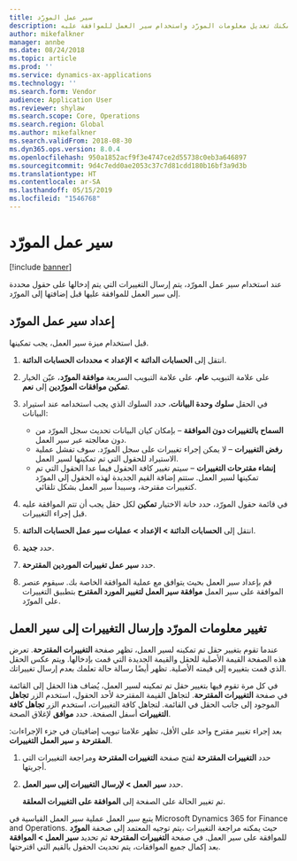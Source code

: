 ```yaml
---
title: سير عمل المورّد
description: يمكنك تعديل معلومات المورّد واستخدام سير العمل للموافقة عليه.
author: mikefalkner
manager: annbe
ms.date: 08/24/2018
ms.topic: article
ms.prod: ''
ms.service: dynamics-ax-applications
ms.technology: ''
ms.search.form: Vendor
audience: Application User
ms.reviewer: shylaw
ms.search.scope: Core, Operations
ms.search.region: Global
ms.author: mikefalkner
ms.search.validFrom: 2018-08-30
ms.dyn365.ops.version: 8.0.4
ms.openlocfilehash: 950a1852acf9f3e4747ce2d55738c0eb3a646897
ms.sourcegitcommit: 9d4c7edd0ae2053c37c7d81cdd180b16bf3a9d3b
ms.translationtype: HT
ms.contentlocale: ar-SA
ms.lasthandoff: 05/15/2019
ms.locfileid: "1546768"
---
```

# <a name="vendor-workflow"></a>سير عمل المورّد

[!include [banner](../includes/banner.md)]

عند استخدام سير عمل المورّد، يتم إرسال التغييرات التي يتم إدخالها على حقول محددة إلى سير العمل للموافقة عليها قبل إضافتها إلى المورّد.

## <a name="set-up-the-vendor-workflow"></a>إعداد سير عمل المورّد

قبل استخدام ميزة سير العمل، يجب تمكينها.

1. انتقل إلى **الحسابات الدائنة \> الإعداد \> محددات الحسابات الدائنة**.
2. على علامة التبويب **عام**، على علامة التبويب السريعة **موافقة المورّد‬**، عيّن الخيار **تمكين موافقات المورّدين‬** إلى **نعم**.
3. في الحقل **سلوك وحدة البيانات**، حدد السلوك الذي يجب استخدامه عند استيراد البيانات:

    - **السماح بالتغييرات دون الموافقة‬** – بإمكان كيان البيانات تحديث سجل المورّد من دون معالجته عبر سير العمل.
    - **رفض التغييرات** – لا يمكن إجراء تغييرات على سجل المورّد. سوف تفشل عملية الاستيراد للحقول التي تم تمكينها لسير العمل.
    - **إنشاء مقترحات التغييرات‬** – سيتم تغيير كافة الحقول فيما عدا الحقول التي تم تمكينها لسير العمل. ستتم إضافة القيم الجديدة لهذه الحقول إلى المورّد كتغييرات مقترحة، وسيبدأ سير العمل بشكل تلقائي.

4. في قائمة حقول المورّد، حدد خانة الاختيار **تمكين** لكل حقل يجب أن تتم الموافقة عليه قبل إجراء التغييرات.
5. انتقل إلى **الحسابات الدائنة \> الإعداد \> عمليات سير عمل الحسابات الدائنة‬**.
6. حدد **جديد**.
7. حدد **سير عمل تغييرات الموردين المقترحة‬**. 
8. قم بإعداد سير العمل بحيث يتوافق مع عملية الموافقة الخاصة بك. سيقوم عنصر الموافقة على سير العمل **موافقة سير العمل لتغيير المورد المقترح‬** بتطبيق التغييرات على المورّد.

## <a name="change-vendor-information-and-submit-the-changes-to-the-workflow"></a>تغيير معلومات المورّد وإرسال التغييرات إلى سير العمل

عندما تقوم بتغيير حقل تم تمكينه لسير العمل، تظهر صفحة **التغييرات المقترحة‬**. تعرض هذه الصفحة القيمة الأصلية للحقل والقيمة الجديدة التي قمت بإدخالها. ويتم عكس الحقل الذي قمت بتغييره إلى قيمته الأصلية. تظهر أيضًا رسالة حالة تعلمك بعدم إرسال تغييراتك. 

في كل مرة تقوم فيها بتغيير حقل تم تمكينه لسير العمل، يُضاف هذا الحقل إلى القائمة في صفحة **التغييرات المقترحة‬**. لتجاهل القيمة المقترحة لأحد الحقول، استخدم الزر **تجاهل** الموجود إلى جانب الحقل في القائمة. لتجاهل كافة التغييرات، استخدم الزر **تجاهل كافة التغييرات** أسفل الصفحة. حدد **موافق** لإغلاق الصحة.

بعد إجراء تغيير مقترح واحد على الأقل، تظهر علامتا تبويب إضافيتان في جزء الإجراءات: **التغييرات‏‎ المقترحة** و **سير العمل**.

1. حدد **التغييرات المقترحة** لفتح صفحة **التغييرات المقترحة** ومراجعة التغييرات التي أجريتها.
2. حدد **سير العمل \> لإرسال التغييرات إلى سير العمل**.

    تم تغيير الحالة على الصفحة إلى **الموافقة على التغييرات المعلقة**.

يتبع سير العمل عملية سير العمل القياسية في Microsoft Dynamics 365 for Finance and Operations. يتم توجيه المعتمد‬ إلى صحفة **المورّد‏‎**، حيث يمكنه مراجعة التغييرات في صفحة **التغييرات المقترحة** ثم تحديد **سير العمل \> الموافقة‏‎** للموافقة على سير العمل. بعد إكمال جميع الموافقات، يتم تحديث الحقول بالقيم التي اقترحتها.
